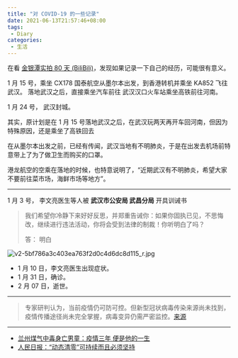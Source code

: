 ```yaml
---
title: "对 COVID-19 的一些记录"
date: 2021-06-13T21:57:46+08:00
tags:
 - Diary
categories:
 - 生活
---
```


在看 [金银潭实拍 80 天 (BiliBili)](https://www.bilibili.com/bangumi/play/ep338479)，发现如果记录一下自己的经历，可能很有意义。

<!--more-->

1 月 15 号，乘坐 CX178 国泰航空从墨尔本出发，到香港转机并乘坐 KA852 飞往武汉。
落地武汉之后，直接乘坐汽车前往 武汉汉口火车站乘坐高铁前往河南。


1 月 24 号， 武汉封城。


其实，原计划是在 1 月 15 号落地武汉之后，在武汉玩两天再开车回河南，但因为特殊原因，还是乘坐了高铁回去

在从墨尔本出发之前，已经有传闻，武汉当地有不明肺炎，于是在出发去机场前特意带上了为了做卫生而购买的口罩。


港龙航空的空乘在落地的时候，也特意说明了，“近期武汉有不明肺炎，希望大家不要前往菜市场，海鲜市场等地方”。

---

1 月 3 号， 李文亮医生等人被 **武汉市公安局 武昌分局** 开具训诫书

> 我们希望你冷静下来好好反思，并郑重告诫你：如果你固执已见，不思悔改，继续进行违法活动，你将会受到法律的制裁！你听明白了吗？
>
> 答： 明白

![v2-5bf786a3c403ea763f2d0c4d6dc8d115_r.jpg](https://i.loli.net/2021/06/13/joE7FN1lv56Wu8k.jpg)

 - 1 月 10 日，李文亮医生出现症状。
 - 1 月 31 日，确诊。
 - 2 月 07 日，逝世。

---

> 专家研判认为，当前疫情仍可防可控。但新型冠状病毒传染来源尚未找到，疫情传播途径尚未完全掌握，病毒变异仍需严密监控。[来源](http://www.nhc.gov.cn/yjb/s7860/202001/de5f07afe8054af3ab2a25a61d19ac70.shtml)

---

- [兰州煤气中毒身亡男童：疫情三年 便是他的一生](https://archive.is/3tnop)
- [人民日报：“动态清零”可持续而且必须坚持](https://archive.is/ROsOD)